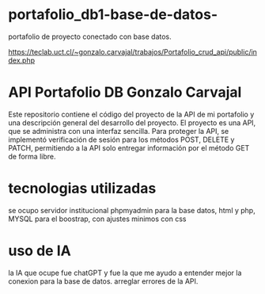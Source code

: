 # portafolio_db1-base-de-datos-
portafolio de proyecto conectado con base datos.

https://teclab.uct.cl/~gonzalo.carvajal/trabajos/Portafolio_crud_api/public/index.php

# API Portafolio DB Gonzalo Carvajal

Este repositorio contiene el código del proyecto de la API de mi portafolio y una descripción general del desarrollo del proyecto.
El proyecto es una API, que se administra con una interfaz sencilla. Para proteger la API, se implementó verificación de sesión para los métodos
POST, DELETE y PATCH, permitiendo a la API solo entregar información por el método GET de forma libre.

# tecnologias utilizadas

se ocupo servidor institucional phpmyadmin para la base datos, html y
php, MYSQL para el boostrap, con ajustes minimos con css

# uso de IA

la IA que ocupe fue chatGPT y fue la que me ayudo a entender mejor la conexion para la base de datos.
arreglar errores de la API.
